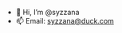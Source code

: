 - 👋 Hi, I’m @syzzana
- 📫  Email: syzzana@duck.com

<!---
syzzana/syzzana is a ✨ special ✨ repository because its `README.md` (this file) appears on your GitHub profile.
You can click the Preview link to take a look at your changes.
--->
